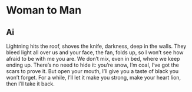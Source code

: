 # Woman to Man
## Ai
Lightning hits the roof,
shoves the knife, darkness,
deep in the walls.
They bleed light all over us
and your face, the fan, folds up,
so I won’t see how afraid
to be with me you are.
We don’t mix, even in bed,
where we keep ending up.
There’s no need to hide it:
you’re snow, I’m coal,
I’ve got the scars to prove it.
But open your mouth,
I’ll give you a taste of black
you won’t forget.
For a while, I’ll let it make you strong,
make your heart lion,
then I’ll take it back.